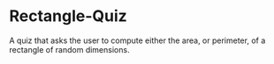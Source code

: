 # Rectangle-Quiz
A quiz that asks the user to compute either the area, or perimeter, of a rectangle of random dimensions. 

